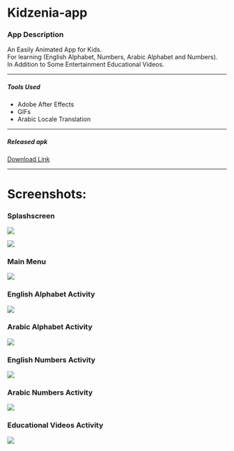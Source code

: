 # Kidzenia-app

### App Description 

An Easily Animated App for Kids. </br> 
For learning (English Alphabet, Numbers, Arabic Alphabet and Numbers). </br>
In Addition to Some Entertainment Educational Videos. </br> 

***

##### Tools Used

- Adobe After Effects
- GIFs
- Arabic Locale Translation

***

##### Released apk
[Download Link](https://drive.google.com/file/d/1kUDfGGdDnCV-Z1nduJcqrXlJPwZ-TYFR/view?usp=sharing)

***

# Screenshots:

### Splashscreen
![](Screenshots/0_splash_screen.jpg)

![](Screenshots/1_splash_screen.jpg)


### Main Menu
![](Screenshots/2_main_menu.jpg)


### English Alphabet Activity
![](Screenshots/3_english_alphabet.jpg)


### Arabic Alphabet Activity
![](Screenshots/4_arabic_alphabet.jpg)


### English Numbers Activity
![](Screenshots/5_english_numbers.jpg)


### Arabic Numbers Activity
![](Screenshots/6_arabic_numbers.jpg)


### Educational Videos Activity
![](Screenshots/7_eductional_videos.jpg)

